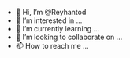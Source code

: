 - 👋 Hi, I’m @Reyhantod
- 👀 I’m interested in ...
- 🌱 I’m currently learning ...
- 💞️ I’m looking to collaborate on ...
- 📫 How to reach me ...

<!---
Reyhantod/Reyhantod is a ✨ special ✨ repository because its `README.md` (this file) appears on your GitHub profile.
You can click the Preview link to take a look at your changes.
--->
